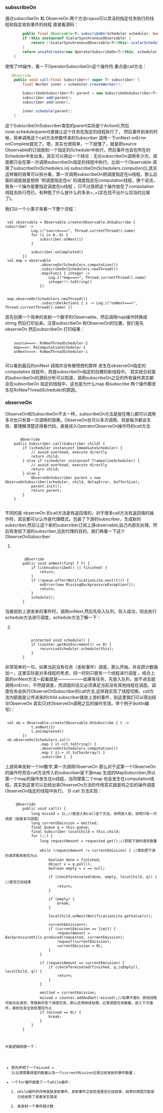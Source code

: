 
### subscribeOn
通过subscribeOn 和 ObserveOn 两个方法rxjava可以灵活的指定任务执行的线程和指定收到事件的线程
直接看源码：
```java
        public final Observable<T> subscribeOn(Scheduler scheduler, boolean requestOn) {
        if (this instanceof ScalarSynchronousObservable) {
            return ((ScalarSynchronousObservable<T>)this).scalarScheduleOn(scheduler);
        }
        return unsafeCreate(new OperatorSubscribeOn<T>(this, scheduler, requestOn));
    }
```
使用了lift操作，看一下OperatorSubscribeOn这个操作符,重点是call方法：

```java
   @Override
    public void call(final Subscriber<? super T> subscriber) {
        final Worker inner = scheduler.createWorker();

        SubscribeOnSubscriber<T> parent = new SubscribeOnSubscriber<T>(subscriber, requestOn, inner, source);
        subscriber.add(parent);
        subscriber.add(inner);

        inner.schedule(parent);
    }
```
这个SubscribeOnSubscriber类型的parent实际是个Action0,然后inner.schedule(parent)直接让这个任务在指定的线程执行了，
然后事件到来的时候，简单调用这个call方法参数传来的Subscriber 调用一下onNext onError onComplete就完了。嗯，其实也很简单，一下就懂了，就是把source Observable的订阅放到一个指定的Scheduler中执行，然后事件也会在所在的Scheduler中发出来。其实可以得出一个结论：无论subscribeOn调用多少次，调度都只会在第一次调用subscribeOn指定的线程中执行。比如一个Observable 调用了subscribeOn(Schedulers.io).subscribeOn(Schedulers.compution()),其实这样做的效果可以拆分看，第一次调用subscribeOn把调度指定在io线程，那么后面的调度就是想把  '把调度指定在io' 的调度指定在computation线程，换个说法，我有一个操作是要指定调度在io线程 ，只不过我把这个操作放在了computation线程去执行而已，有种脱了什么放什么的多余+_+(实在找不出什么恰当的比喻了)。

我们以一个小栗子来看一下整个流程：
<pre><code>
 val observable = Observable.create(Observable.OnSubscribe<Int> { subscriber ->
            Log.i("source===>", Thread.currentThread().name)
            for (i in 0..0) {
                subscriber.onNext(i)
            }

            subscriber.onCompleted()
        })
 val map = observable
                .observeOn(Schedulers.computation())
                .subscribeOn(Schedulers.newThread())
                .map(Func1<Int, String> { integer ->
                    Log.i("map===>", Thread.currentThread().name)
                    integer!!.toString()
                })


 map.observeOn(Schedulers.newThread())
                .subscribe(Action1<String> { s -> Log.i("onNext===>", Thread.currentThread().name) })
</code></pre>

首先创建一个简单的发射一个数字的Observable，然后调用map操作转换成string 然后打印出来。注意subscribeOn 和ObserveOn的位置，我们是先observeOn 然后subscribeOn
打印结果：

<pre>
    <code>
    source===>: RxNewThreadScheduler-2
    map===>: RxComputationScheduler-1
    onNext===>: RxNewThreadScheduler-1
    </code>
</pre>

可以看到最后的onNext 调用并没有像预想的那样 发生在observeOn指定的computation 线程中，而是subscribeOn指定的创建的新线程中。
其实结合前面的subscribeOn的源码分析可以知道，调用subscribeOn之后的所有操作其实都会在subscribeOn 指定的线程中，这也是为什么map 和subscribe 两个操作都发生在RxNewThreadScheduler的原因。

### observeOn
ObserveOn和SubscribeOn不太一样，subscribeOn方法是放在哪儿都可以调用多次也只有第一次调用的效果。ObserveOn也可以多次调用，但是每次都会生效，要理解清楚还得看代码，直接进入OperatorObserveOn操作符的call方法
<pre><code>
       @Override
    public Subscriber<? super T> call(Subscriber<? super T> child) {
        if (scheduler instanceof ImmediateScheduler) {
            // avoid overhead, execute directly
            return child;
        } else if (scheduler instanceof TrampolineScheduler) {
            // avoid overhead, execute directly
            return child;
        } else {
            ObserveOnSubscriber<T> parent = new ObserveOnSubscriber<T>(scheduler, child, delayError, bufferSize);
            parent.init();
            return parent;
        }
    }

</code></pre>
不同的是 observeOn 的call方法是有返回值的，对于很多call方法有返回值的操作符，其实都可以认作是代理模式。包装了下游的subscriber，生成新的subscriber,然后让这个新的subscriber订阅上游observable,自己内部先处理，然后转发给下游的subscriber,达到代理的目的。我们再看一下这个ObserveOnSubscriber:

1)
<pre><code>
         @Override
        public void onNext(final T t) {
            if (isUnsubscribed() || finished) {
                return;
            }
            if (!queue.offer(NotificationLite.next(t))) {
                onError(new MissingBackpressureException());
                return;
            }
            schedule();
        }
</code></pre>

当接收到上游发来的事件时，调用onNext,然后先存入队列，存入成功，则会执行schedule方法进行调度，schedule方法了解一下：

2)
<pre><code>
            protected void schedule() {
            if (counter.getAndIncrement() == 0) {
                recursiveScheduler.schedule(this);
            }
        }
</code></pre>
非常简单的一句，如果当前没有任务（发射事件）调度，那么开始，并且把计数器加一，这里实际是对多线程的考虑，同一时刻只能有一个线程进行调度 。结合上面的onNext方法一起看就是——————如果有任务，先放入队列，放不进去就调用onError，不然就调度，而调度的话又必须满足当前没有其他线程在调度。调度任务会执行ObserveOnSubscriber的call方法,这样就实现了线程切换。call方法内部就是让传进来的child subscriber接收上游的事件，到这里我们可以得出结论ObserveOn 其实只对ObserveOn调用之后的操作生效。举个例子(kotlin编写)：
<pre><code>
 val ob = Observable.create(Observable.OnSubscribe<Int> { t ->
            t.onNext(1)
            t.onCompleted()
        })
 ob.observeOn(Schedulers.io())
                .map { it->it.toString() }
                .observeOn(Schedulers.computation())
                .map { it-> it.toCharArray() }
                .subscribe {  }
</code></pre>
上游简单发射一个Int数字,第一次调用ObserveOn 那么对于这第一个ObserveOn的操作符而言call方法传入的subscriber是下游map 生成的MapSubscriber,所以第一个map的操作发生在io线程，当同理第二个map 也会发生在computation线程。其实到这里可以总结出来ObserveOn方法的作用其实就是将之后的操作调度ObserveOn指定的线程中执行。
3)
call 方法实现：
<pre><code>
     @Override
        public void call() {
            long missed = 1L;//能进入到call这个方法，说明进入前，说明只有一次调度（就是本次调度）
            long currentEmission = emitted;
            final Queue<Object> q = this.queue;
            final Subscriber<? super T> localChild = this.child;
            for (;;) {
                long requestAmount = requested.get();//获取下游的请求数量

                while (requestAmount != currentEmission) { //直到把下游的请求都发射完为止
                    boolean done = finished;
                    Object v = q.poll();
                    boolean empty = v == null;

                    if (checkTerminated(done, empty, localChild, q)) { //是否已经结束
                        return;
                    }

                    if (empty) {
                        break;
                    }

                    localChild.onNext(NotificationLite.<T>getValue(v));

                    currentEmission++;
                    if (currentEmission == limit) {
                        requestAmount = BackpressureUtils.produced(requested, currentEmission);
                        request(currentEmission);
                        currentEmission = 0L;
                    }
                }

                if (requestAmount == currentEmission) {
                    if (checkTerminated(finished, q.isEmpty(), localChild, q)) {
                        return;
                    }
                }

                emitted = currentEmission;
                missed = counter.addAndGet(-missed);//如果不是0，其他线程可能也在请求，导致新的多个调度任务，那么还得继续处理，记录调度任务数量，进入下次循环，直到任务全部处理完为止
                if (missed == 0L) {
                    break;
                }
            }
        }
</code></pre>
大致逻辑梳理一下：
- 首先声明了一个missed  = 1L记录需要调度的数量以及一个currentMission记录已经发射的事件数量；
- 一个for循环嵌套了一个while循环：
    1. while循环的作用就是发射事件，发射事件之前检查是否已经结束，结束的原因可能是已经结束了或者发生错误
    2. 每发射一个事件就计数